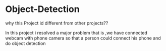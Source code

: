 # Object-Detection

why this Project id different from other projects??

In this project i resolved a major problem that is ,we have connected webcam with phone camera so that a person could connect his phone and do object detection
